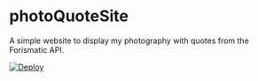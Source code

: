 # photoQuoteSite
A simple website to display my photography with quotes from the Forismatic API. 

<a href="https://heroku.com/deploy">
  <img src="https://www.herokucdn.com/deploy/button.svg" alt="Deploy">
</a>

